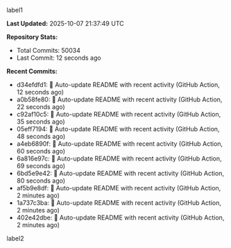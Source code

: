 
label1 
<!-- ACTIVITY_START -->
**Last Updated:** 2025-10-07 21:37:49 UTC

**Repository Stats:**
- Total Commits: 50034
- Last Commit: 12 seconds ago

**Recent Commits:**
- d34efdfd1: 🤖 Auto-update README with recent activity (GitHub Action, 12 seconds ago)
- a0b58fe80: 🤖 Auto-update README with recent activity (GitHub Action, 22 seconds ago)
- c92af10c5: 🤖 Auto-update README with recent activity (GitHub Action, 35 seconds ago)
- 05eff7194: 🤖 Auto-update README with recent activity (GitHub Action, 48 seconds ago)
- a4eb6890f: 🤖 Auto-update README with recent activity (GitHub Action, 60 seconds ago)
- 6a816e97c: 🤖 Auto-update README with recent activity (GitHub Action, 69 seconds ago)
- 6bd5e9e42: 🤖 Auto-update README with recent activity (GitHub Action, 80 seconds ago)
- af5b9e8df: 🤖 Auto-update README with recent activity (GitHub Action, 2 minutes ago)
- 1a737c3ba: 🤖 Auto-update README with recent activity (GitHub Action, 2 minutes ago)
- 402e42dbe: 🤖 Auto-update README with recent activity (GitHub Action, 2 minutes ago)
<!-- ACTIVITY_END -->

label2
